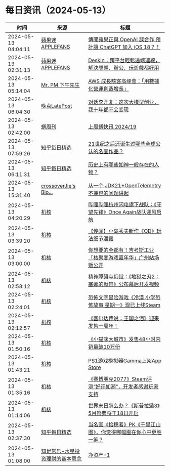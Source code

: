 ﻿# 每日资讯（2024-05-13）

|时间|来源|标题|
|---|---|---|
|2024-05-13 04:04:11|[蘋果迷 APPLEFANS](https://applefans.today/feed/)|[傳聞蘋果正與 OpenAI 談合作 預計讓 ChatGPT 加入 iOS 18？！](https://applefans.today/2024-05-ios-18-chatgpt-features-apple-openai/)|
|2024-05-13 02:31:13|[蘋果迷 APPLEFANS](https://applefans.today/feed/)|[DeskIn：跨平台輕鬆遠端連線，解決問題、辦公、玩遊戲都好用](https://applefans.today/2024-05-deskin/)|
|2024-05-13 05:14:04|[Mr. PM 下午先生](http://feeds.feedburner.com/pmmustknow)|[AWS 成長駭客高峰會：「用數據化營運創造增長」](https://mrpm.cc/?p=1643)|
|2024-05-13 06:04:30|[晚点LatePost](https://feedpress.me/wx-postlate)|[对话李开复：这次大模型创业，我十年都不会变现](http://mp.weixin.qq.com/s?__biz=MzU3Mjk1OTQ0Ng%3D%3D&mid=2247515979&idx=1&sn=6840588dc1a3248e3a7f6982b254e7d5)|
|2024-05-13 02:42:00|[蠎周刊](https://weekly.pychina.org/feeds/all.atom.xml)|[上周蠎快讯 2024/19](https://weekly.pychina.org/pyrecap/pyrw-2419.html)|
|2024-05-13 07:59:26|[知乎每日精选](https://www.zhihu.com/rss)|[21世纪之后还诞生过哪些全球公认的名画作品？](http://www.zhihu.com/question/655670347/answer/3495903125?utm_campaign=rss&utm_medium=rss&utm_source=rss&utm_content=title)|
|2024-05-13 06:11:31|[知乎每日精选](https://www.zhihu.com/rss)|[历史上有哪些如神一般存在的人物？](http://www.zhihu.com/question/302114868/answer/3153108590?utm_campaign=rss&utm_medium=rss&utm_source=rss&utm_content=title)|
|2024-05-13 15:31:40|[crossoverJie's Blo...](https://crossoverjie.top/atom.xml)|[从一个 JDK21+OpenTelemetry 不兼容的问题讲起](http://crossoverjie.top/2024/05/13/ob/jdk21+springboot+OTel+SPI/)|
|2024-05-13 04:20:29|[机核](https://www.gcores.com/rss)|[哔哩哔哩杭州闪电旗下战队：《守望先锋》Once Again战队迎风启航](https://www.gcores.com/articles/181751)|
|2024-05-13 03:39:20|[机核](https://www.gcores.com/rss)|[【传闻】小岛秀夫新作《OD》玩法细节泄露](https://www.gcores.com/articles/181750)|
|2024-05-13 03:00:00|[机核](https://www.gcores.com/rss)|[你想要的全都有！吉考斯工业「核聚变游戏嘉年华」广州站场贩公开](https://www.gcores.com/articles/181683)|
|2024-05-13 02:58:12|[机核](https://www.gcores.com/rss)|[精神障碍与幻觉：《地狱之刃2：塞娜的献祭》公布幕后开发视频](https://www.gcores.com/articles/181745)|
|2024-05-13 02:24:01|[机核](https://www.gcores.com/rss)|[恐怖文字冒险游戏《冷漠 小学恐怖故事 星期一》现已上线Steam](https://www.gcores.com/articles/181744)|
|2024-05-13 02:12:57|[机核](https://www.gcores.com/rss)|[《塞尔达传说：王国之泪》迎来发售一周年！](https://www.gcores.com/articles/181743)|
|2024-05-13 01:50:16|[机核](https://www.gcores.com/rss)|[《小猫咪大城市》发售48小时内销量破10万份](https://www.gcores.com/articles/181742)|
|2024-05-13 01:43:21|[机核](https://www.gcores.com/rss)|[PS1游戏模拟器Gamma上架App Store](https://www.gcores.com/articles/181740)|
|2024-05-13 01:35:16|[机核](https://www.gcores.com/rss)|[《赛博朋克2077》Steam评测“好评如潮”，开发者感谢玩家支持](https://www.gcores.com/articles/181739)|
|2024-05-13 01:14:06|[机核](https://www.gcores.com/rss)|[世界末日怎么办？《斯普拉遁3》5月祭典将于18日开启](https://www.gcores.com/articles/181738)|
|2024-05-13 02:37:30|[知乎每日精选](https://www.zhihu.com/rss)|[当名画《拾穗者》PK《千里江山图》，你觉得哪幅画在你心中更胜一筹？](http://www.zhihu.com/question/655433872/answer/3495130121?utm_campaign=rss&utm_medium=rss&utm_source=rss&utm_content=title)|
|2024-05-13 01:08:00|[知足常乐-水星投资理财的基本意念](http://mercurychong.blogspot.com/feeds/posts/default)|[净资产+1](http://mercurychong.blogspot.com/2024/05/1.html)|
